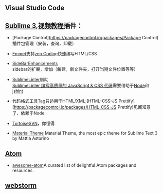 ## Visual Studio Code

## 

## [Sublime 3](http://www.sublimetext.com/3),[视频教程](http://www.imooc.com/index/search?words=sublime)插件：

* [Package Control](https://packagecontrol.io/packages/Package Control)插件包管理（安装，查询，卸载）

* [Emmet](https://packagecontrol.io/packages/Emmet)支持[zen Coding](http://www.zjgsq.com/1062.html)快速编写HTML/CSS

* [SideBarEnhancements](https://packagecontrol.io/packages/SideBarEnhancements)  
  sidebar的扩展，增加（新建，新文件夹，打开当期文件位置等等）

* [SublimeLinter](https://packagecontrol.io/packages/SublimeLinter)借助  
  [SublimeLinter 编写高质量的 JavaScript & CSS 代码](http://www.cnblogs.com/lhb25/archive/2013/05/02/sublimelinter-for-js-css-coding.html)需要借助于[Node](http://nodejs.org/)和[jshint](http://jshint.com/docs/#options)

* 代码格式工具[Tag](https://packagecontrol.io/packages/Tag)只适用于HTML/XML;[HTML-CSS-JS Prettify](https://packagecontrol.io/packages/HTML-CSS-JS Prettify)见闻知意了，依赖于Node

* [Tortoise​SVN](https://packagecontrol.io/packages/TortoiseSVN)，你懂得

* [Material Theme](https://github.com/equinusocio/material-theme) Material Theme, the most epic theme for Sublime Text 3 by Mattia Astorino

## [Atom](https://atom.io/)

* [awesome-atom](https://github.com/mehcode/awesome-atom)A curated list of delightful Atom packages and resources.

## [webstorm](http://www.jetbrains.com/webstorm/)



